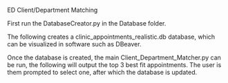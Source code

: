 ED Client/Department Matching

First run the DatabaseCreator.py in the Database folder.

The following creates a clinic_appointments_realistic.db database, which can be visualized in software such as DBeaver.

Once the database is created, the main Client_Department_Matcher.py can be run, the following will output the top 3 best fit appointments. The user is them prompted to select one, after which the database is updated.